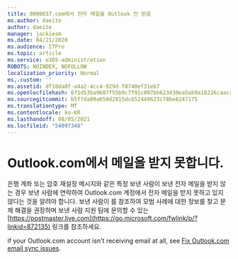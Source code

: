 ```yaml
---
title: 8000037.com에서 전자 메일을 Outlook 안 받음
ms.author: daeite
author: daeite
manager: jackiesm
ms.date: 04/21/2020
ms.audience: ITPro
ms.topic: article
ms.service: o365-administration
ROBOTS: NOINDEX, NOFOLLOW
localization_priority: Normal
ms,.custom: ''
ms.assetid: df10da0f-a4a2-4cc4-929d-f8740ef31eb7
ms.openlocfilehash: 671d53ba9687f55b9c7f91c097bb623430ea5ab9a18226caacabdc92f6b410d8
ms.sourcegitcommit: b5f7da89a650d2915dc652449623c78be6247175
ms.translationtype: MT
ms.contentlocale: ko-KR
ms.lasthandoff: 08/05/2021
ms.locfileid: "54097348"
---
```

# <a name="not-receiving-mail-in-outlookcom"></a>Outlook.com에서 메일을 받지 못합니다.

은행 계좌 또는 암호 재설정 메시지와 같은 특정 보낸 사람이 보낸 전자 메일을 받지 않는 경우 보낸 사람에 연락하여 Outlook.com 계정에서 전자 메일을 받지 못하고 있지 않다는 것을 알려야 합니다. 보낸 사람이 를 참조하여 모범 사례에 대한 정보를 찾고 문제 해결을 권장하며 보낸 사람 지원 팀에 문의할 수 있는 [https://postmaster.live.com](https://go.microsoft.com/fwlink/p/?linkid=872135) 링크를 참조하세요.
  
if your Outlook.com account isn't receiving email at all, see [Fix Outlook.com email sync issues](https://go.microsoft.com/fwlink/p/?linkid=874363).
  

